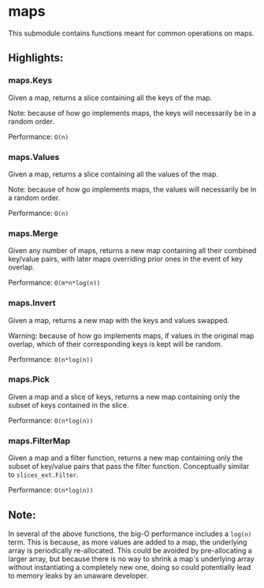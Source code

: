 # maps
This submodule contains functions meant for common operations on maps.

## Highlights:

### maps.Keys
Given a map, returns a slice containing all the keys of the map.

Note: because of how go implements maps, the keys will necessarily be in a random order.

Performance: `O(n)`

### maps.Values
Given a map, returns a slice containing all the values of the map.

Note: because of how go implements maps, the values will necessarily be in a random order.

Performance: `O(n)`

### maps.Merge
Given any number of maps, returns a new map containing all their combined key/value pairs, with later maps overriding prior ones in the event of key overlap.

Performance: `O(m*n*log(n))`

### maps.Invert
Given a map, returns a new map with the keys and values swapped.

Warning: because of how go implements maps, if values in the original map overlap, which of their corresponding keys is kept will be random.

Performance: `O(n*log(n))`

### maps.Pick
Given a map and a slice of keys, returns a new map containing only the subset of keys contained in the slice.

Performance: `O(n*log(n))`

### maps.FilterMap
Given a map and a filter function, returns a new map containing only the subset of key/value pairs that pass the filter function.
Conceptually similar to `slices_ext.Filter`.

Performance: `O(n*log(n))`

## Note:
In several of the above functions, the big-O performance includes a `log(n)` term.
This is because, as more values are added to a map, the underlying array is periodically re-allocated.
This could be avoided by pre-allocating a larger array, but because there is no way to shrink a map's underlying array without instantiating a completely new one,
doing so could potentially lead to memory leaks by an unaware developer.
